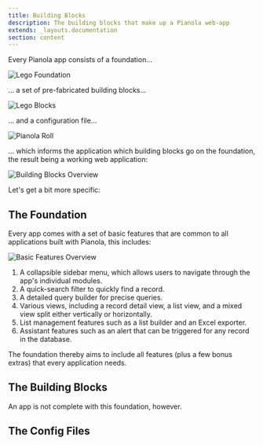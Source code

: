 ```yaml
---
title: Building Blocks
description: The building blocks that make up a Pianola web-app
extends: _layouts.documentation
section: content
---
```


Every Pianola app consists of a foundation...

![Lego Foundation](/assets/img/lego_foundation.png)

... a set of pre-fabricated building blocks...

![Lego Blocks](/assets/img/lego_blocks.png)

... and a configuration file...

![Pianola Roll](/assets/img/pianola_roll_card.png)

... which informs the application which building blocks go on the foundation, the result being a working web application:

![Building Blocks Overview](/assets/img/building_blocks.png)

Let's get a bit more specific:

## The Foundation

Every app comes with a set of basic features that are common to all applications built with Pianola, this includes:

![Basic Features Overview](/assets/img/basic_features.png)

1. A collapsible sidebar menu, which allows users to navigate through the app's individual modules.
2. A quick-search filter to quickly find a record.
3. A detailed query builder for precise queries.
4. Various views, including a record detail view, a list view, and a mixed view split either vertically or horizontally.
5. List management features such as a list builder and an Excel exporter.
6. Assistant features such as an alert that can be triggered for any record in the database.

The foundation thereby aims to include all features (plus a few bonus extras) that every application needs.

## The Building Blocks

An app is not complete with this foundation, however.

## The Config Files
